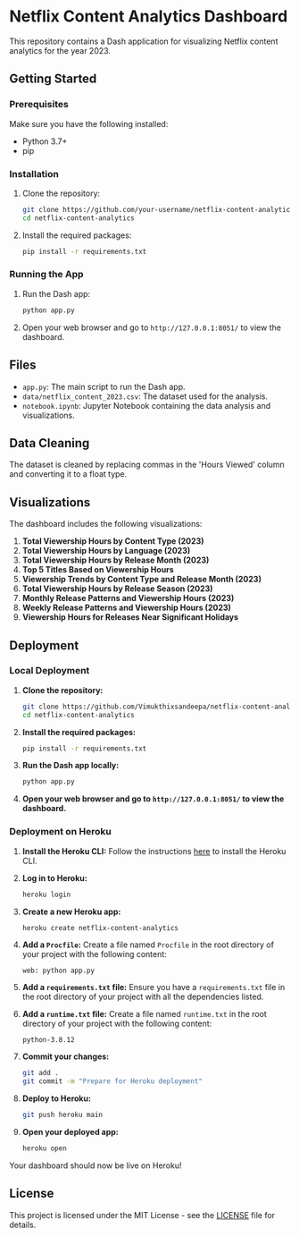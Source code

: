 # Netflix Content Analytics Dashboard

This repository contains a Dash application for visualizing Netflix content analytics for the year 2023.

## Getting Started

### Prerequisites

Make sure you have the following installed:
- Python 3.7+
- pip

### Installation

1. Clone the repository:
    ```sh
    git clone https://github.com/your-username/netflix-content-analytics.git
    cd netflix-content-analytics
    ```

2. Install the required packages:
    ```sh
    pip install -r requirements.txt
    ```

### Running the App

1. Run the Dash app:
    ```sh
    python app.py
    ```

2. Open your web browser and go to `http://127.0.0.1:8051/` to view the dashboard.

## Files

- `app.py`: The main script to run the Dash app.
- `data/netflix_content_2023.csv`: The dataset used for the analysis.
- `notebook.ipynb`: Jupyter Notebook containing the data analysis and visualizations.

## Data Cleaning

The dataset is cleaned by replacing commas in the 'Hours Viewed' column and converting it to a float type.

## Visualizations

The dashboard includes the following visualizations:

1. **Total Viewership Hours by Content Type (2023)**
2. **Total Viewership Hours by Language (2023)**
3. **Total Viewership Hours by Release Month (2023)**
4. **Top 5 Titles Based on Viewership Hours**
5. **Viewership Trends by Content Type and Release Month (2023)**
6. **Total Viewership Hours by Release Season (2023)**
7. **Monthly Release Patterns and Viewership Hours (2023)**
8. **Weekly Release Patterns and Viewership Hours (2023)**
9. **Viewership Hours for Releases Near Significant Holidays**

## Deployment

### Local Deployment

1. **Clone the repository:**
    ```sh
    git clone https://github.com/Vimukthixsandeepa/netflix-content-analytics.git
    cd netflix-content-analytics
    ```

2. **Install the required packages:**
    ```sh
    pip install -r requirements.txt
    ```

3. **Run the Dash app locally:**
    ```sh
    python app.py
    ```

4. **Open your web browser and go to `http://127.0.0.1:8051/` to view the dashboard.**

### Deployment on Heroku

1. **Install the Heroku CLI:**
    Follow the instructions [here](https://devcenter.heroku.com/articles/heroku-cli) to install the Heroku CLI.

2. **Log in to Heroku:**
    ```sh
    heroku login
    ```

3. **Create a new Heroku app:**
    ```sh
    heroku create netflix-content-analytics
    ```

4. **Add a `Procfile`:**
    Create a file named `Procfile` in the root directory of your project with the following content:
    ```
    web: python app.py
    ```

5. **Add a `requirements.txt` file:**
    Ensure you have a `requirements.txt` file in the root directory of your project with all the dependencies listed.

6. **Add a `runtime.txt` file:**
    Create a file named `runtime.txt` in the root directory of your project with the following content:
    ```
    python-3.8.12
    ```

7. **Commit your changes:**
    ```sh
    git add .
    git commit -m "Prepare for Heroku deployment"
    ```

8. **Deploy to Heroku:**
    ```sh
    git push heroku main
    ```

9. **Open your deployed app:**
    ```sh
    heroku open
    ```

Your dashboard should now be live on Heroku!

## License

This project is licensed under the MIT License - see the [LICENSE](LICENSE) file for details.
